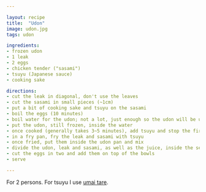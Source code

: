 ```yaml
---

layout: recipe
title:  "Udon"
image: udon.jpg
tags: udon

ingredients:
- frozen udon
- 1 leak
- 2 eggs
- chicken tender ("sasami")
- tsuyu (Japanese sauce)
- cooking sake

directions:
- cut the leak in diagonal, don't use the leaves
- cut the sasami in small pieces (~1cm)
- put a bit of cooking sake and tsuyu on the sasami
- boil the eggs (10 minutes)
- boil water for the udon; not a lot, just enough so the udon will be under water
- put the udon, still frozen, inside the water
- once cooked (generally takes 3~5 minutes), add tsuyu and stop the fire
- in a fry pan, fry the leak and sasami with tsuyu
- once fried, put them inside the udon pan and mix
- divide the udon, leak and sasami, as well as the juice, inside the serving boals
- cut the eggs in two and add them on top of the bowls
- serve

---
```


For 2 persons.
For tsuyu I use <a href="">umai tare</a>.
